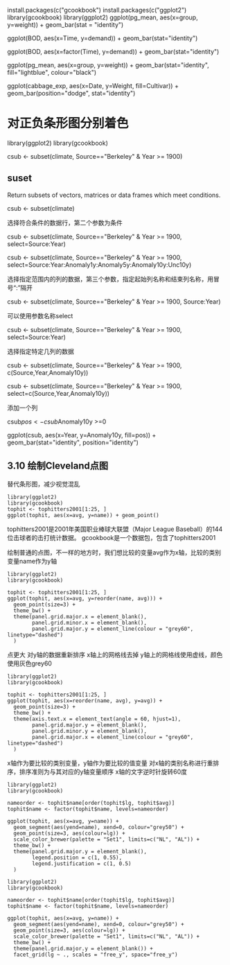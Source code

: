 install.packages(c("gcookbook")
install.packages(c("ggplot2")
library(gcookbook)
library(ggplot2)
ggplot(pg_mean, aes(x=group, y=weight)) + geom_bar(stat = "identity")

ggplot(BOD, aes(x=Time, y=demand)) + geom_bar(stat="identity")

ggplot(BOD, aes(x=factor(Time), y=demand)) + geom_bar(stat="identity")

ggplot(pg_mean, aes(x=group, y=weight)) + geom_bar(stat="identity", fill="lightblue", colour="black")

ggplot(cabbage_exp, aes(x=Date, y=Weight, fill=Cultivar)) + geom_bar(position="dodge", stat="identity")


# 对正负条形图分别着色

library(ggplot2)
library(gcookbook)

csub <- subset(climate, Source=="Berkeley" & Year >= 1900)

## suset

Return subsets of vectors, matrices or data frames which meet conditions.

csub <- subset(climate)

选择符合条件的数据行，第二个参数为条件

csub <- subset(climate, Source=="Berkeley" & Year >= 1900, select=Source:Year)

csub <- subset(climate, Source=="Berkeley" & Year >= 1900, select=Source:Year:Anomaly1y:Anomaly5y:Anomaly10y:Unc10y)

选择指定范围内的列的数据，第三个参数，指定起始列名称和结束列名称，用冒号“:”隔开

csub <- subset(climate, Source=="Berkeley" & Year >= 1900, Source:Year)

可以使用参数名称select

csub <- subset(climate, Source=="Berkeley" & Year >= 1900, select=Source:Year)

选择指定特定几列的数据

csub <- subset(climate, Source=="Berkeley" & Year >= 1900, c(Source,Year,Anomaly10y))


csub <- subset(climate, Source=="Berkeley" & Year >= 1900, select=c(Source,Year,Anomaly10y))


添加一个列

csub$pos <- csub$Anomaly10y >=0



ggplot(csub, aes(x=Year, y=Anomaly10y, fill=pos)) + geom_bar(stat="identity", position="identity")

## 3.10 绘制Cleveland点图

替代条形图，减少视觉混乱

```
library(ggplot2)
library(gcookbook)
tophit <- tophitters2001[1:25, ]
ggplot(tophit, aes(x=avg, y=name)) + geom_point()
```

tophitters2001是2001年美国职业棒球大联盟（Major League Baseball）的144位击球者的击打统计数据。
gcookbook是一个数据包，包含了tophitters2001

绘制普通的点图，不一样的地方时，我们想比较的变量avg作为x轴，比较的类别变量name作为y轴


```
library(ggplot2)
library(gcookbook)

tophit <- tophitters2001[1:25, ]
ggplot(tophit, aes(x=avg, y=reorder(name, avg))) +
  geom_point(size=3) +
  theme_bw() +
  theme(panel.grid.major.x = element_blank(),
        panel.grid.minor.x = element_blank(),
        panel.grid.major.y = element_line(colour = "grey60", linetype="dashed")
  )
```

点更大
对y轴的数据重新排序
x轴上的网格线去掉
y轴上的网格线使用虚线，颜色使用灰色grey60


```
library(ggplot2)
library(gcookbook)

tophit <- tophitters2001[1:25, ]
ggplot(tophit, aes(x=reorder(name, avg), y=avg)) +
  geom_point(size=3) +
  theme_bw() +
  theme(axis.text.x = element_text(angle = 60, hjust=1),
        panel.grid.major.y = element_blank(),
        panel.grid.minor.y = element_blank(),
        panel.grid.major.x = element_line(colour = "grey60", linetype="dashed")
  )
```

x轴作为要比较的类别变量，y轴作为要比较的值变量
对x轴的类别名称进行重排序，排序准则为与其对应的y轴变量顺序
x轴的文字逆时针旋转60度


```
library(ggplot2)
library(gcookbook)

nameorder <- tophit$name[order(tophit$lg, tophit$avg)]
tophit$name <- factor(tophit$name, levels=nameorder)

ggplot(tophit, aes(x=avg, y=name)) +
  geom_segment(aes(yend=name), xend=0, colour="grey50") +
  geom_point(size=3, aes(colour=lg)) +
  scale_color_brewer(palette = "Set1", limits=c("NL", "AL")) +
  theme_bw() +
  theme(panel.grid.major.y = element_blank(),
        legend.position = c(1, 0.55),
        legend.justification = c(1, 0.5)
  )
```


```
library(ggplot2)
library(gcookbook)

nameorder <- tophit$name[order(tophit$lg, tophit$avg)]
tophit$name <- factor(tophit$name, levels=nameorder)

ggplot(tophit, aes(x=avg, y=name)) +
  geom_segment(aes(yend=name), xend=0, colour="grey50") +
  geom_point(size=3, aes(colour=lg)) +
  scale_color_brewer(palette = "Set1", limits=c("NL", "AL")) +
  theme_bw() +
  theme(panel.grid.major.y = element_blank()) +
  facet_grid(lg ~ ., scales = "free_y", space="free_y")
```